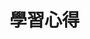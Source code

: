 <!doctype html>
<html lang="en">
 <head>
 <!-- Required meta tags -->
 <meta charset="utf-8">
 <meta name="viewport" content="width=device-width, initial-scale=1, shrink-to-fit=no">
 <!-- Bootstrap CSS -->
 <link rel="stylesheet" href="https://stackpath.bootstrapcdn.com/bootstrap/4.4.1/css/bootstrap.min.css"
integrity="sha384-Vkoo8x4CGsO3+Hhxv8T/Q5PaXtkKtu6ug5TOeNV6gBiFeWPGFN9MuhOf23Q9Ifjh" crossorigin="anonymous">
 <title>10520133 林家麒</title>
 </head>
 <body>
 <h1>學習心得</h1>
 <!-- Optional JavaScript -->
 <!-- jQuery first, then Popper.js, then Bootstrap JS -->
 <script src="https://code.jquery.com/jquery-3.4.1.slim.min.js"
integrity="sha384-J6qa4849blE2+poT4WnyKhv5vZF5SrPo0iEjwBvKU7imGFAV0wwj1yYfoRSJoZ+n" crossorigin="anonymous"></script>
 <script src="https://cdn.jsdelivr.net/npm/popper.js@1.16.0/dist/umd/popper.min.js"
integrity="sha384-Q6E9RHvbIyZFJoft+2mJbHaEWldlvI9IOYy5n3zV9zzTtmI3UksdQRVvoxMfooAo" crossorigin="anonymous"></script>
 <script src="https://stackpath.bootstrapcdn.com/bootstrap/4.4.1/js/bootstrap.min.js"
integrity="sha384-wfSDF2E50Y2D1uUdj0O3uMBJnjuUD4Ih7YwaYd1iqfktj0Uod8GCExl3Og8ifwB6" crossorigin="anonymous"></script>
 </body>
</html>


